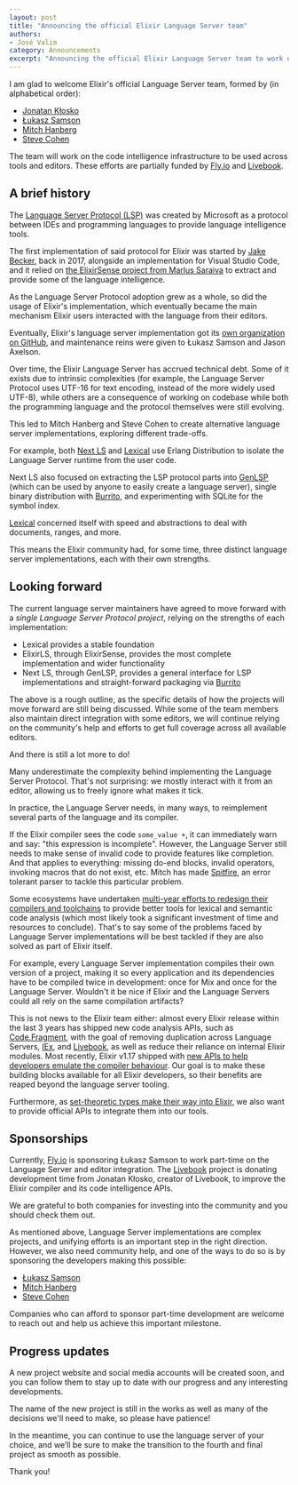 ```yaml
---
layout: post
title: "Announcing the official Elixir Language Server team"
authors:
- José Valim
category: Announcements
excerpt: "Announcing the official Elixir Language Server team to work on the code intelligence infrastructure to be used across tools and editors"
---
```


I am glad to welcome Elixir's official Language Server team, formed by (in alphabetical order):

* [Jonatan Kłosko](https://github.com/jonatanklosko)
* [Łukasz Samson](https://github.com/lukaszsamson)
* [Mitch Hanberg](https://www.mitchellhanberg.com/)
* [Steve Cohen](https://github.com/scohen)

The team will work on the code intelligence infrastructure to be used across tools and editors. These efforts are partially funded by [Fly.io](https://fly.io/) and [Livebook](https://livebook.dev/).

## A brief history

The [Language Server Protocol (LSP)](https://en.wikipedia.org/wiki/Language_Server_Protocol) was created by Microsoft as a protocol between IDEs and programming languages to provide language intelligence tools.

The first implementation of said protocol for Elixir was started by [Jake Becker](https://github.com/JakeBecker/elixir-ls/), back in 2017, alongside an implementation for Visual Studio Code, and it relied on [the ElixirSense project from Marlus Saraiva](https://github.com/msaraiva/elixir_sense) to extract and provide some of the language intelligence.

As the Language Server Protocol adoption grew as a whole, so did the usage of Elixir's implementation, which eventually became the main mechanism Elixir users interacted with the language from their editors.

Eventually, Elixir's language server implementation got its [own organization on GitHub](https://github.com/elixir-lsp/), and maintenance reins were given to Łukasz Samson and Jason Axelson.

Over time, the Elixir Language Server has accrued technical debt. Some of it exists due to intrinsic complexities (for example, the Language Server Protocol uses UTF-16 for text encoding, instead of the more widely used UTF-8), while others are a consequence of working on codebase while both the programming language and the protocol themselves were still evolving.

This led to Mitch Hanberg and Steve Cohen to create alternative language server implementations, exploring different trade-offs.

For example, both [Next LS](https://github.com/elixir-tools/next-ls) and [Lexical](https://github.com/lexical-lsp/lexical) use Erlang Distribution to isolate the Language Server runtime from the user code.

Next LS also focused on extracting the LSP protocol parts into [GenLSP](https://github.com/elixir-tools/gen_lsp) (which can be used by anyone to easily create a language server), single binary distribution with [Burrito](https://github.com/burrito-elixir/burrito), and experimenting with SQLite for the symbol index.

[Lexical](https://github.com/lexical-lsp/lexical) concerned itself with speed and abstractions to deal with documents, ranges, and more.

This means the Elixir community had, for some time, three distinct language server implementations, each with their own strengths.

## Looking forward

The current language server maintainers have agreed to move forward with a _single Language Server Protocol project_, relying on the strengths of each implementation:

* Lexical provides a stable foundation
* ElixirLS, through ElixirSense, provides the most complete implementation and wider functionality
* Next LS, through GenLSP, provides a general interface for LSP implementations and straight-forward packaging via [Burrito](https://github.com/burrito-elixir/burrito)

The above is a rough outline, as the specific details of how the projects will move forward are still being discussed. While some of the team members also maintain direct integration with some editors, we will continue relying on the community's help and efforts to get full coverage across all available editors.

And there is still a lot more to do!

Many underestimate the complexity behind implementing the Language Server Protocol. That's not surprising: we mostly interact with it from an editor, allowing us to freely ignore what makes it tick.

In practice, the Language Server needs, in many ways, to reimplement several parts of the language and its compiler.

If the Elixir compiler sees the code `some_value +`, it can immediately warn and say: "this expression is incomplete". However, the Language Server still needs to make sense of invalid code to provide features like completion. And that applies to everything: missing do-end blocks, invalid operators, invoking macros that do not exist, etc. Mitch has made [Spitfire](https://github.com/elixir-tools/spitfire), an error tolerant parser to tackle this particular problem.

Some ecosystems have undertaken [multi-year efforts to redesign their compilers and toolchains](https://en.wikipedia.org/wiki/Roslyn_(compiler)) to provide better tools for lexical and semantic code analysis (which most likely took a significant investment of time and resources to conclude). That's to say some of the problems faced by Language Server implementations will be best tackled if they are also solved as part of Elixir itself.

For example, every Language Server implementation compiles their own version of a project, making it so every application and its dependencies have to be compiled twice in development: once for Mix and once for the Language Server. Wouldn't it be nice if Elixir and the Language Servers could all rely on the same compilation artifacts?

This is not news to the Elixir team either: almost every Elixir release within the last 3 years has shipped new code analysis APIs, such as [Code.Fragment](https://hexdocs.pm/elixir/Code.Fragment.html), with the goal of removing duplication across Language Servers, [IEx](https://hexdocs.pm/iex), and [Livebook](https://livebook.dev/), as well as reduce their reliance on internal Elixir modules. Most recently, Elixir v1.17 shipped with [new APIs to help developers emulate the compiler behaviour](https://hexdocs.pm/elixir/Macro.Env.html). Our goal is to make these building blocks available for all Elixir developers, so their benefits are reaped beyond the language server tooling.

Furthermore, as [set-theoretic types make their way into Elixir](https://elixir-lang.org/blog/2024/06/12/elixir-v1-17-0-released/), we also want to provide official APIs to integrate them into our tools.

## Sponsorships

Currently, [Fly.io](https://fly.io/) is sponsoring Łukasz Samson to work part-time on the Language Server and editor integration. The [Livebook](https://livebook.dev/) project is donating development time from Jonatan Kłosko, creator of Livebook, to improve the Elixir compiler and its code intelligence APIs.

We are grateful to both companies for investing into the community and you should check them out.

As mentioned above, Language Server implementations are complex projects, and unifying efforts is an important step in the right direction. However, we also need community help, and one of the ways to do so is by sponsoring the developers making this possible:

* [Łukasz Samson](https://github.com/sponsors/lukaszsamson)
* [Mitch Hanberg](https://github.com/sponsors/mhanberg)
* [Steve Cohen](https://github.com/sponsors/scohen)

Companies who can afford to sponsor part-time development are welcome to reach out and help us achieve this important milestone.

## Progress updates

A new project website and social media accounts will be created soon, and you can follow them to stay up to date with our progress and any interesting developments.

The name of the new project is still in the works as well as many of the decisions we'll need to make, so please have patience!

In the meantime, you can continue to use the language server of your choice, and we’ll be sure to make the transition to the fourth and final project as smooth as possible.

Thank you!
